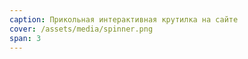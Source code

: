 ```yaml
---
caption: Прикольная интерактивная крутилка на сайте
cover: /assets/media/spinner.png
span: 3
---
```


